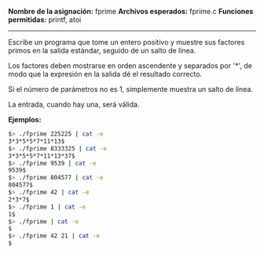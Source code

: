 
**Nombre de la asignación:** fprime
**Archivos esperados:** fprime.c
**Funciones permitidas:** printf, atoi

---

Escribe un programa que tome un entero positivo y muestre sus factores primos en la salida estándar, seguido de un salto de línea.

Los factores deben mostrarse en orden ascendente y separados por '*', de modo que la expresión en la salida dé el resultado correcto.

Si el número de parámetros no es 1, simplemente muestra un salto de línea.

La entrada, cuando hay una, será válida.

**Ejemplos:**

```bash
$> ./fprime 225225 | cat -e
3*3*5*5*7*11*13$
$> ./fprime 8333325 | cat -e
3*3*5*5*7*11*13*37$
$> ./fprime 9539 | cat -e
9539$
$> ./fprime 804577 | cat -e
804577$
$> ./fprime 42 | cat -e
2*3*7$
$> ./fprime 1 | cat -e
1$
$> ./fprime | cat -e
$
$> ./fprime 42 21 | cat -e
$
```

